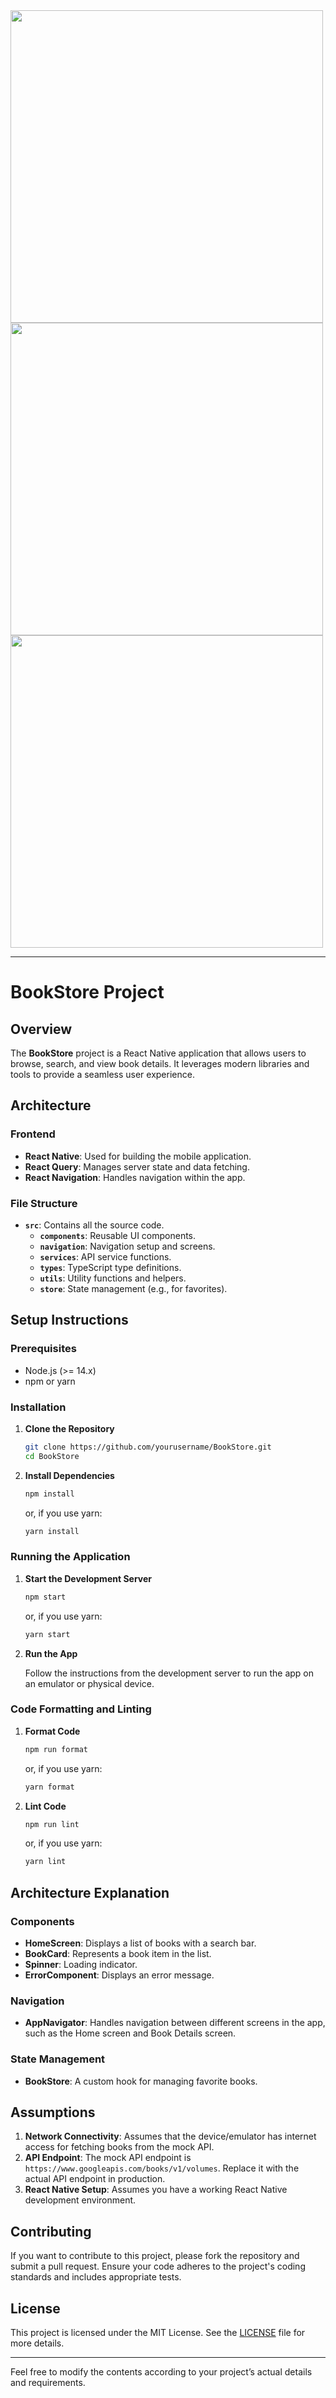 
<img src="https://github.com/user-attachments/assets/1d0b0a91-e86c-4b26-8bb4-f5a5ce6c8b14"  height="500">
<img src="https://github.com/user-attachments/assets/562e127d-a20b-46de-93be-9a295cb42e6e"  height="500">
<img src="https://github.com/user-attachments/assets/45cf38b2-9cff-4446-99c5-7df5d9b22f6a"  height="500">



---



# BookStore Project

## Overview

The **BookStore** project is a React Native application that allows users to browse, search, and view book details. It leverages modern libraries and tools to provide a seamless user experience.

## Architecture

### Frontend

- **React Native**: Used for building the mobile application.
- **React Query**: Manages server state and data fetching.
- **React Navigation**: Handles navigation within the app.


### File Structure

- **`src`**: Contains all the source code.
  - **`components`**: Reusable UI components.
  - **`navigation`**: Navigation setup and screens.
  - **`services`**: API service functions.
  - **`types`**: TypeScript type definitions.
  - **`utils`**: Utility functions and helpers.
  - **`store`**: State management (e.g., for favorites).

## Setup Instructions

### Prerequisites

- Node.js (>= 14.x)
- npm or yarn

### Installation

1. **Clone the Repository**

   ```bash
   git clone https://github.com/yourusername/BookStore.git
   cd BookStore
   ```

2. **Install Dependencies**

   ```bash
   npm install
   ```

   or, if you use yarn:

   ```bash
   yarn install
   ```

### Running the Application

1. **Start the Development Server**

   ```bash
   npm start
   ```

   or, if you use yarn:

   ```bash
   yarn start
   ```

2. **Run the App**

   Follow the instructions from the development server to run the app on an emulator or physical device.


### Code Formatting and Linting

1. **Format Code**

   ```bash
   npm run format
   ```

   or, if you use yarn:

   ```bash
   yarn format
   ```

2. **Lint Code**

   ```bash
   npm run lint
   ```

   or, if you use yarn:

   ```bash
   yarn lint
   ```

## Architecture Explanation

### Components

- **HomeScreen**: Displays a list of books with a search bar.
- **BookCard**: Represents a book item in the list.
- **Spinner**: Loading indicator.
- **ErrorComponent**: Displays an error message.

### Navigation

- **AppNavigator**: Handles navigation between different screens in the app, such as the Home screen and Book Details screen.

### State Management

- **BookStore**: A custom hook for managing favorite books.

## Assumptions

1. **Network Connectivity**: Assumes that the device/emulator has internet access for fetching books from the mock API.
2. **API Endpoint**: The mock API endpoint is `https://www.googleapis.com/books/v1/volumes`. Replace it with the actual API endpoint in production.
3. **React Native Setup**: Assumes you have a working React Native development environment.

## Contributing

If you want to contribute to this project, please fork the repository and submit a pull request. Ensure your code adheres to the project's coding standards and includes appropriate tests.

## License

This project is licensed under the MIT License. See the [LICENSE](LICENSE) file for more details.

---

Feel free to modify the contents according to your project’s actual details and requirements.
